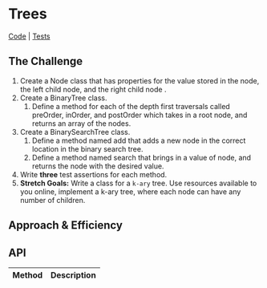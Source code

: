 # Trees
[Code](../src/main/java/Tree) | [Tests](../src/test/java/Tree)

## The Challenge
1. Create a Node class that has properties for the value stored in the node, the left child node, and the right child node .
2. Create a BinaryTree class.
    1. Define a method for each of the depth first traversals called preOrder, inOrder, and postOrder which takes in a root node, and returns an array of the nodes.
3. Create a BinarySearchTree class.
    1. Define a method named add that adds a new node in the correct location in the binary search tree.
    2. Define a method named search that brings in a value of node, and returns the node with the desired value.
4. Write **three** test assertions for each method.
5. **Stretch Goals:** Write a class for a `k-ary` tree. Use resources available to you online, implement a k-ary tree, where each node can have any number of children.

## Approach & Efficiency

## API
Method | Description
------ | -----------
